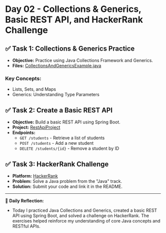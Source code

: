 # Day 02 - Collections & Generics, Basic REST API, and HackerRank Challenge

## ✅ Task 1: Collections & Generics Practice
- **Objective:** Practice using Java Collections Framework and Generics.
- **Files:** [CollectionsAndGenericsExample.java](src/CollectionsAndGenericsExample.java)

### Key Concepts:
- Lists, Sets, and Maps
- Generics: Understanding Type Parameters

## ✅ Task 2: Create a Basic REST API
- **Objective:** Build a basic REST API using Spring Boot.
- **Project:** [RestApiProject](RestApiProject/)
- **Endpoints:**
    - `GET /students` - Retrieve a list of students
    - `POST /students` - Add a new student
    - `DELETE /students/{id}` - Remove a student by ID

## ✅ Task 3: HackerRank Challenge
- **Platform:** [HackerRank](https://www.hackerrank.com/)
- **Problem:** Solve a Java problem from the "Java" track.
- **Solution:** Submit your code and link it in the README.

---

🎯 **Daily Reflection:**
- Today I practiced Java Collections and Generics, created a basic REST API using Spring Boot, and solved a challenge on HackerRank. The exercises helped reinforce my understanding of core Java concepts and RESTful APIs.
